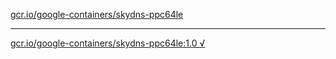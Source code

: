 [gcr.io/google-containers/skydns-ppc64le](https://hub.docker.com/r/anjia0532/google-containers.skydns-ppc64le/tags/) 

----
[gcr.io/google-containers/skydns-ppc64le:1.0 √](https://hub.docker.com/r/anjia0532/google-containers.skydns-ppc64le/tags/)

